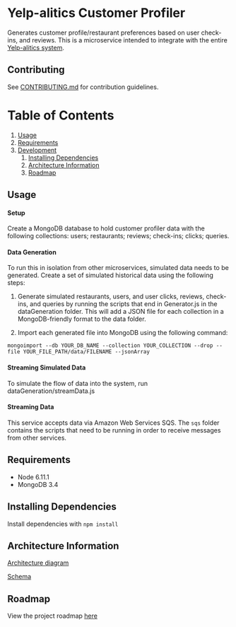 # Yelp-alitics Customer Profiler

Generates customer profile/restaurant preferences based on user check-ins, and reviews. This is a microservice intended to integrate with the entire [Yelp-alitics system](https://github.com/git-reset-hard).

## Contributing

See [CONTRIBUTING.md](CONTRIBUTING.md) for contribution guidelines.

# Table of Contents

1. [Usage](#Usage)
1. [Requirements](#requirements)
1. [Development](#development)
    1. [Installing Dependencies](#installing-dependencies)
    1. [Architecture Information](#architecture-information)
    1. [Roadmap](#roadmap)

## Usage

#### Setup
Create a MongoDB database to hold customer profiler data with the following collections: users; restaurants; reviews; check-ins; clicks; queries.

#### Data Generation
To run this in isolation from other microservices, simulated data needs to be generated. Create a set of simulated historical data using the following steps:

1. Generate simulated restaurants, users, and user clicks, reviews, check-ins, and queries by running the scripts that end in Generator.js in the dataGeneration folder. This will add a JSON file for each collection in a MongoDB-friendly format to the data folder.

1. Import each generated file into MongoDB using the following command:

```mongoimport --db YOUR_DB_NAME --collection YOUR_COLLECTION --drop --file YOUR_FILE_PATH/data/FILENAME --jsonArray```

#### Streaming Simulated Data
To simulate the flow of data into the system, run dataGeneration/streamData.js

#### Streaming Data
This service accepts data via Amazon Web Services SQS. The `sqs` folder contains the scripts that need to be running in order to receive messages from other services. 

## Requirements

- Node 6.11.1
- MongoDB 3.4

## Installing Dependencies
Install dependencies with ```npm install```

## Architecture Information

[Architecture diagram](https://drive.google.com/file/d/0B9cmTzZi_cK_VGNyejlVay1UQ0E/view?usp=sharing)

[Schema](https://drive.google.com/file/d/0B9cmTzZi_cK_WVVEOVhSaHRqZWM/view?usp=sharing)

## Roadmap

View the project roadmap [here](https://docs.google.com/spreadsheets/d/1KmNzdBwZN6pfllJ3b-JZxu4imRT7uQpOzQDzl5VosUI/edit?usp=sharing)

